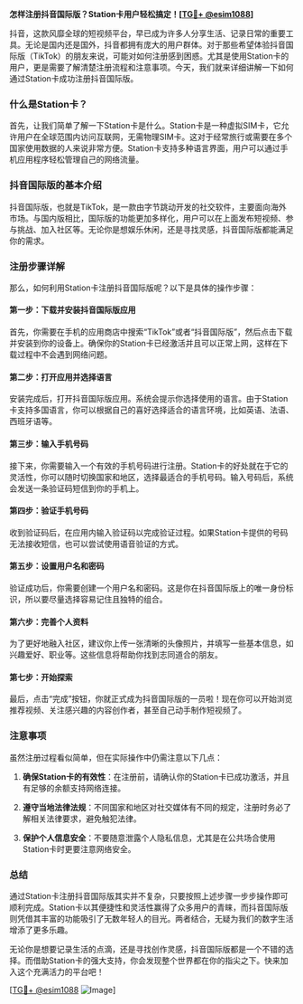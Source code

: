 **怎样注册抖音国际版？Station卡用户轻松搞定！[[TG💪+ @esim1088](https://t.me/s/esim1088)]**

抖音，这款风靡全球的短视频平台，早已成为许多人分享生活、记录日常的重要工具。无论是国内还是国外，抖音都拥有庞大的用户群体。对于那些希望体验抖音国际版（TikTok）的朋友来说，可能对如何注册感到困惑。尤其是使用Station卡的用户，更是需要了解清楚注册流程和注意事项。今天，我们就来详细讲解一下如何通过Station卡成功注册抖音国际版。

### 什么是Station卡？

首先，让我们简单了解一下Station卡是什么。Station卡是一种虚拟SIM卡，它允许用户在全球范围内访问互联网，无需物理SIM卡。这对于经常旅行或需要在多个国家使用数据的人来说非常方便。Station卡支持多种语言界面，用户可以通过手机应用程序轻松管理自己的网络流量。

### 抖音国际版的基本介绍

抖音国际版，也就是TikTok，是一款由字节跳动开发的社交软件，主要面向海外市场。与国内版相比，国际版的功能更加多样化，用户可以在上面发布短视频、参与挑战、加入社区等。无论你是想娱乐休闲，还是寻找灵感，抖音国际版都能满足你的需求。

### 注册步骤详解

那么，如何利用Station卡注册抖音国际版呢？以下是具体的操作步骤：

#### 第一步：下载并安装抖音国际版应用

首先，你需要在手机的应用商店中搜索“TikTok”或者“抖音国际版”，然后点击下载并安装到你的设备上。确保你的Station卡已经激活并且可以正常上网，这样在下载过程中不会遇到网络问题。

#### 第二步：打开应用并选择语言

安装完成后，打开抖音国际版应用。系统会提示你选择使用的语言。由于Station卡支持多国语言，你可以根据自己的喜好选择适合的语言环境，比如英语、法语、西班牙语等。

#### 第三步：输入手机号码

接下来，你需要输入一个有效的手机号码进行注册。Station卡的好处就在于它的灵活性，你可以随时切换国家和地区，选择最适合的手机号码。输入号码后，系统会发送一条验证码短信到你的手机上。

#### 第四步：验证手机号码

收到验证码后，在应用内输入验证码以完成验证过程。如果Station卡提供的号码无法接收短信，也可以尝试使用语音验证的方式。

#### 第五步：设置用户名和密码

验证成功后，你需要创建一个用户名和密码。这是你在抖音国际版上的唯一身份标识，所以要尽量选择容易记住且独特的组合。

#### 第六步：完善个人资料

为了更好地融入社区，建议你上传一张清晰的头像照片，并填写一些基本信息，如兴趣爱好、职业等。这些信息将帮助你找到志同道合的朋友。

#### 第七步：开始探索

最后，点击“完成”按钮，你就正式成为抖音国际版的一员啦！现在你可以开始浏览推荐视频、关注感兴趣的内容创作者，甚至自己动手制作短视频了。

### 注意事项

虽然注册过程看似简单，但在实际操作中仍需注意以下几点：

1. **确保Station卡的有效性**：在注册前，请确认你的Station卡已成功激活，并且有足够的余额支持网络连接。
   
2. **遵守当地法律法规**：不同国家和地区对社交媒体有不同的规定，注册时务必了解相关法律要求，避免触犯法律。

3. **保护个人信息安全**：不要随意泄露个人隐私信息，尤其是在公共场合使用Station卡时更要注意网络安全。

### 总结

通过Station卡注册抖音国际版其实并不复杂，只要按照上述步骤一步步操作即可顺利完成。Station卡以其便捷性和灵活性赢得了众多用户的青睐，而抖音国际版则凭借其丰富的功能吸引了无数年轻人的目光。两者结合，无疑为我们的数字生活增添了更多乐趣。

无论你是想要记录生活的点滴，还是寻找创作灵感，抖音国际版都是一个不错的选择。而借助Station卡的强大支持，你会发现整个世界都在你的指尖之下。快来加入这个充满活力的平台吧！

[[TG💪+ @esim1088](https://t.me/s/esim1088) ![Image](https://i.postimg.cc/4NQfJmqS/Snipaste-2025-05-13-00-14-12.png)]